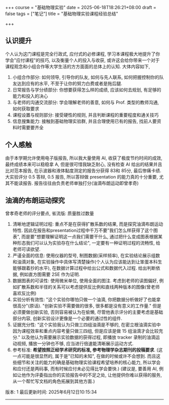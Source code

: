 +++
course = "基础物理实验"
date = 2025-06-18T18:26:21+08:00
draft = false
tags = ["笔记"]
title = "基础物理实验课程经验总结"

+++

## 认识提升
个人认为这门课程是完全行政式, 应付式的必修课程, 学习本课程极大地提升了你学会"应付课程"的技巧, 以及衡量个人的投入与收获, 或许这会给你带来一个对于课程观念和小组合作等大学生活的方方面面的总体上的认知. 大体内容如下,

1. 小组合作部分: 如何领导, 引导你的队友, 如何与先人联系, 如何把握控制你的队友达到应有的水平, 不至于让你的努力白费或者是拖后腿.
2. 日常报告与学分绩部分: 你想要获得怎么样的成绩, 应该如何去规划, 有足够的能力和投入的决心
3. 与老师的沟通交流部分: 学会理解老师的善意, 如何与 Prof. 类型的教师沟通, 如何获取要求
4. 课程设置与规则部分: 接受硬性的规则, 并且判断课程的重要程度和通关技巧
5. 信息搜集能力: 接触到基础物理实验群, 并且合理使用已有的报告, 找前人要资料时需要要齐全

## 个人感触
由于本学期允许使用电子版报告, 所以我大量使用 AI, 收获了极度节约时间的成效, 最终成绩本来可以稳稳拿 A, 但是很可惜我缺乏耐心, 没有检查 AI 给出的结果并且比对范本报告, 在示波器和液体黏度测定的报告分获得 83和 85分, 最后惨痛卡绩. 大实验评分 0.5 答辩, 0.5 报告, 所以答辩做 presentation 的能力真的十分重要, 尤其不能读报告. 报告往往由负责老师单独打分(油滴布朗运动即曾孝奇)

## 油滴的布朗运动探究
曾孝奇老师的评分要点, 省流版: 质量胜过数量
1. 清晰地逻辑证明过程: 重点不是在获得扩散系数的结果, 而是探究油滴布朗运动特性. 因此在报告和presentation过程中千万不要"我们怎么样获得了这个图表", 而是要"想要理解证明这一点我们需要干什么, 通过把什么变成图表根据某种形态我们可以认为实验存在什么结论", 一定要有一种证明过程的流畅性, 给老师可读欲望.
2. 严谨全面的信息: 使用仪器的型号, 制图数据(采样频率), 在实验结论展示组数和油滴对象, 在实验操作中具体写清楚操作(个人认为应该能达到让笨蛋本科生能够跟着抄的水平), 在数据计算过程中给出公式和数据代入过程. 给出判断依据, 例如直方图需要 2SE 作为证明.
3. 数据图表的可读性: 使用微米单位, 使用全面的图注. 考虑到老师的读图偏好, 例如扩散系数和半径的关系可以考虑提供反比例和直线两种版本的图像(曾老师喜欢反比例)
4. 实验分析有效性: "这个实验你哪怕只做一个油滴, 你把数据分析做好了也能拿很高分"(原话). "创新实验不需要做的很多, 很多都是没有意义的工作量." 但是必须要做创新实验, 否则容易被认为在偷懒, 尽管他表示评分的主要考虑是基础部分内容, 创新实验设计更像是一个必要的通过性的组件.
5. 证据充分性: "这个实验我认为只做三四组油滴是不够的, 在密立根油滴实验中因为课程效率和重点内容考量只做三四组, 但是应该是做 15 组油滴才会比较充分." 以及他认为需要展示实验数据的获得过程, 即播放 tracker 录制的油滴运动视频, 播放一分钟也不够, 应当进行倍速能清晰展示运动方式.
6. 参考标准: **希望按照正经学术研究的标准, 参考物理学杂志期刊的投稿要求**. (这一点可能是很显然的, 属于是"已知的未知", 在做的时候或许不会想到. 而且这些细节和关注的能力的确是基础物理实验课程希望培养的核心能力, 所以学会和应付还是两码事, 而有时候应付未必见得比学会要快.) (建议是, 要善用 AI, 例如让他作为评委指出你的实验报告中的不足之处, 让他提供你难以获得的服务, 从一个帮忙写文档的角色拓展到其他方面.)

版本: 1
最后更新时间: 2025年6月12日10:15:34

---
